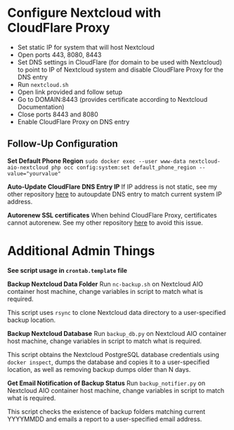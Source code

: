 # Configure Nextcloud with CloudFlare Proxy
- Set static IP for system that will host Nextcloud
- Open ports 443, 8080, 8443
- Set DNS settings in CloudFlare (for domain to be used with Nextcloud) to point to IP of Nextcloud system and disable CloudFlare Proxy for the DNS entry
- Run `nextcloud.sh`
- Open link provided and follow setup
- Go to DOMAIN:8443 (provides certificate according to Nextcloud Documentation)
- Close ports 8443 and 8080
- Enable CloudFlare Proxy on DNS entry

## Follow-Up Configuration

**Set Default Phone Region**
`sudo docker exec --user www-data nextcloud-aio-nextcloud php occ config:system:set default_phone_region --value="yourvalue"`

**Auto-Update CloudFlare DNS Entry IP**
If IP address is not static, see my other repository [here](https://github.com/davej23/cloudflare-dynamic-dns) to autoupdate DNS entry to match current system IP address.

**Autorenew SSL certificates**
When behind CloudFlare Proxy, certificates cannot autorenew. See my other repository [here](https://github.com/davej23/nextcloud-aio-cloudflare-proxy) to avoid this issue.

# Additional Admin Things

**See script usage in `crontab.template` file**

**Backup Nextcloud Data Folder**
Run `nc-backup.sh` on Nextcloud AIO container host machine, change variables in script to match what is required.

This script uses `rsync` to clone Nextcloud data directory to a user-specified backup location.

**Backup Nextcloud Database**
Run `backup_db.py` on Nextcloud AIO container host machine, change variables in script to match what is required.

This script obtains the Nextcloud PostgreSQL database credentials using `docker inspect`, dumps the database and copies it to a user-specified location, as well as removing backup dumps older than N days.

**Get Email Notification of Backup Status**
Run `backup_notifier.py` on Nextcloud AIO container host machine, change variables in script to match what is required.

This script checks the existence of backup folders matching current YYYYMMDD and emails a report to a user-specified email address.
